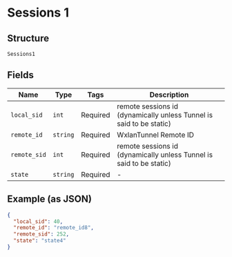 
# Sessions 1

## Structure

`Sessions1`

## Fields

| Name | Type | Tags | Description |
|  --- | --- | --- | --- |
| `local_sid` | `int` | Required | remote sessions id (dynamically unless Tunnel is said to be static) |
| `remote_id` | `string` | Required | WxlanTunnel Remote ID |
| `remote_sid` | `int` | Required | remote sessions id (dynamically unless Tunnel is said to be static) |
| `state` | `string` | Required | - |

## Example (as JSON)

```json
{
  "local_sid": 40,
  "remote_id": "remote_id8",
  "remote_sid": 252,
  "state": "state4"
}
```

